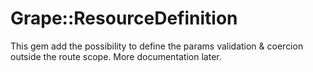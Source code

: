 Grape::ResourceDefinition
=========================

This gem add the possibility to define the params validation & coercion outside the route scope.
More documentation later.
